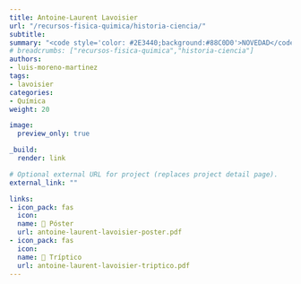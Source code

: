 ```yaml
---
title: Antoine-Laurent Lavoisier
url: "/recursos-fisica-quimica/historia-ciencia/"
subtitle:
summary: "<code style='color: #2E3440;background:#88C0D0'>NOVEDAD</code>"
# breadcrumbs: ["recursos-fisica-quimica","historia-ciencia"]
authors:
- luis-moreno-martinez
tags:
- lavoisier
categories:
- Química
weight: 20

image:
  preview_only: true

_build:  
  render: link

# Optional external URL for project (replaces project detail page).
external_link: ""

links:
- icon_pack: fas
  icon: 
  name: 📜 Póster
  url: antoine-laurent-lavoisier-poster.pdf
- icon_pack: fas
  icon:
  name: 📖 Tríptico
  url: antoine-laurent-lavoisier-triptico.pdf  
---
```

